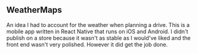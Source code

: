 ## WeatherMaps
An idea I had to account for the weather when planning a drive. This is a mobile app written in React Native that runs on iOS and Android. I didn't publish on a store because it wasn't as stable as I would've liked and the front end wasn't very polished. However it did get the job done. 
